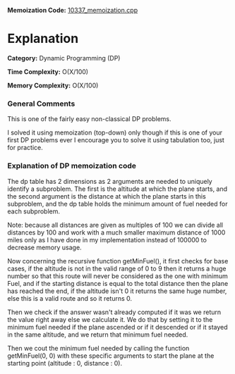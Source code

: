 **Memoization Code:** [10337\_memoization.cpp](./10337_memoization.cpp)

# Explanation

**Category:** Dynamic Programming (DP)

**Time Complexity:** O(X/100)

**Memory Complexity:** O(X/100)

### General Comments

This is one of the fairly easy non-classical DP problems.

I solved it using memoization (top-down) only though if this is one of your first DP problems ever I encourage you to solve it using tabulation too, just for practice.

### Explanation of DP memoization code

The dp table has 2 dimensions as 2 arguments are needed to uniquely identify a subproblem. The first is the altitude at which the plane starts, and the second argument is the distance at which the plane starts in this subproblem, and the dp table holds the minimum amount of fuel needed for each subproblem.

Note: because all distances are given as multiples of 100 we can divide all distances by 100 and work with a much smaller maximum distance of 1000 miles only as I have done in my implementation instead of 100000 to decrease memory usage.

Now concerning the recursive function getMinFuel(), it first checks for base cases, if the altitude is not in the valid range of 0 to 9 then it returns a huge number so that this route will never be considered as the one with minimum Fuel, and if the starting distance is equal to the total distance then the plane has reached the end, if the altitude isn't 0 it returns the same huge number, else this is a valid route and so it returns 0.

Then we check if the answer wasn't already computed if it was we return the value right away else we calculate it. We do that by setting it to the minimum fuel needed if the plane ascended or if it descended or if it stayed in the same altitude, and we return that minimum fuel needed.

Then we cout the minimum fuel needed by calling the function getMinFuel(0, 0) with these specific arguments to start the plane at the starting point (altitude : 0, distance : 0).
